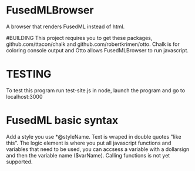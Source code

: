 # FusedMLBrowser
A browser that renders FusedML instead of html.

#BUILDING
This project requires you to get these packages, github.com/ttacon/chalk and github.com/robertkrimen/otto. Chalk is for coloring console output and Otto allows FusedMLBrowser to run javascript.

# TESTING
To test this program run test-site.js in node, launch the program and go to localhost:3000 

# FusedML basic syntax
Add a style you use *@styleName. Text is wraped in double quotes "like this". The logic element is where you put all javascript functions and variables that need to be used, you can accsess a variable with a dollarsign and then the variable name ($varName). Calling functions is not yet supported.
